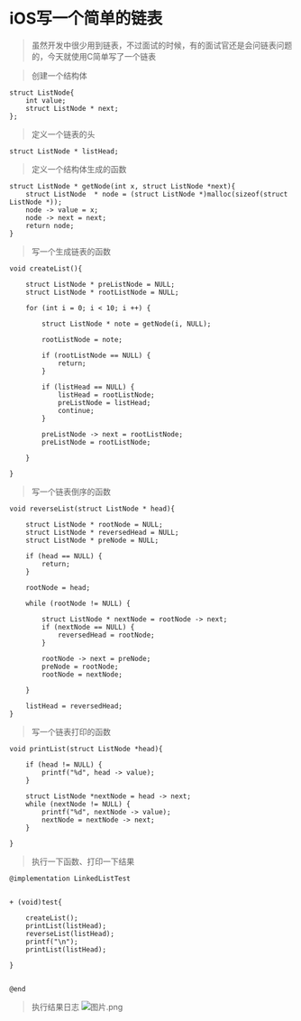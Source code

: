 # iOS写一个简单的链表
> 虽然开发中很少用到链表，不过面试的时候，有的面试官还是会问链表问题的，今天就使用C简单写了一个链表

> 创建一个结构体
```
struct ListNode{
    int value;
    struct ListNode * next;
};
```

> 定义一个链表的头
```
struct ListNode * listHead;
```

> 定义一个结构体生成的函数
```
struct ListNode * getNode(int x, struct ListNode *next){
    struct ListNode  * node = (struct ListNode *)malloc(sizeof(struct ListNode *));
    node -> value = x;
    node -> next = next;
    return node;
}
```

> 写一个生成链表的函数
```
void createList(){
    
    struct ListNode * preListNode = NULL;
    struct ListNode * rootListNode = NULL;
    
    for (int i = 0; i < 10; i ++) {
        
        struct ListNode * note = getNode(i, NULL);
        
        rootListNode = note;
        
        if (rootListNode == NULL) {
            return;
        }
        
        if (listHead == NULL) {
            listHead = rootListNode;
            preListNode = listHead;
            continue;
        }
        
        preListNode -> next = rootListNode;
        preListNode = rootListNode;
        
    }
    
}
```

> 写一个链表倒序的函数
```
void reverseList(struct ListNode * head){
    
    struct ListNode * rootNode = NULL;
    struct ListNode * reversedHead = NULL;
    struct ListNode * preNode = NULL;

    if (head == NULL) {
        return;
    }
    
    rootNode = head;
    
    while (rootNode != NULL) {
        
        struct ListNode * nextNode = rootNode -> next;
        if (nextNode == NULL) {
            reversedHead = rootNode;
        }
        
        rootNode -> next = preNode;
        preNode = rootNode;
        rootNode = nextNode;

    }
    
    listHead = reversedHead;
}
```

> 写一个链表打印的函数
```
void printList(struct ListNode *head){
    
    if (head != NULL) {
        printf("%d", head -> value);
    }
    
    struct ListNode *nextNode = head -> next;
    while (nextNode != NULL) {
        printf("%d", nextNode -> value);
        nextNode = nextNode -> next;
    }
    
}
```

> 执行一下函数、打印一下结果
```
@implementation LinkedListTest


+ (void)test{
    
    createList();
    printList(listHead);
    reverseList(listHead);
    printf("\n");
    printList(listHead);
    
}


@end
```
> 执行结果日志
![图片.png](https://upload-images.jianshu.io/upload_images/686735-6195b1751af62e8a.png?imageMogr2/auto-orient/strip%7CimageView2/2/w/1240)



